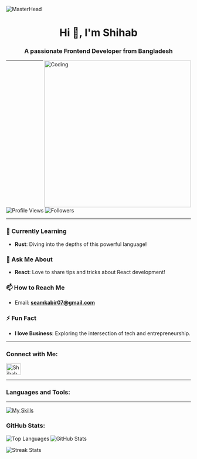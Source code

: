 ![MasterHead](https://tamerlan.dev/content/images/2021/12/block-chain-web3.gif)

<h1 align="center">Hi 👋, I'm Shihab</h1>
<h3 align="center">A passionate Frontend Developer from Bangladesh</h3>

<img align="right" alt="Coding" width="400" src="https://i.pinimg.com/originals/4e/cc/38/4ecc384e1a1e0c6f2f9a2e7f1b329f98.gif" />

---

<p align="left"> 
  <img src="https://komarev.com/ghpvc/?username=sks006&label=Profile%20Views&color=0e75b6&style=flat" alt="Profile Views" />              
       
  
  <img src="https://img.shields.io/github/followers/sks006?label=Followers&style=social" alt="Followers" />
</p>



---

### 🌱 Currently Learning
- **Rust**: Diving into the depths of this powerful language!

### 💬 Ask Me About
- **React**: Love to share tips and tricks about React development!

### 📫 How to Reach Me
- Email: **seamkabir07@gmail.com**

### ⚡ Fun Fact
- **I love Business**: Exploring the intersection of tech and entrepreneurship.

---

<h3 align="left">Connect with Me:</h3>
<p align="left">
  <a href="https://linkedin.com/in/shihab-kabir-codefinder/" target="blank">
    <img align="center" src="https://cdn.jsdelivr.net/npm/simple-icons@v3/icons/linkedin.svg" alt="Shihab Kabir" height="30" width="40" />
  </a>
</p>

---

<h3 align="left">Languages and Tools:</h3>

---
[![My Skills](https://skillicons.dev/icons?i=js,html,css,tailwind,react,rust,nodejs,express,mysql,vite,ai,postman,ubuntu&theme=light)](https://skillicons.dev)

<h3 align="left">GitHub Stats:</h3>
<p>
  <img align="left" src="https://github-readme-stats.vercel.app/api/top-langs?username=sks006&show_icons=true&locale=en&layout=compact&theme=radical" alt="Top Languages" />
</p>

<p>
  <img align="center" src="https://github-readme-stats.vercel.app/api?username=sks006&show_icons=true&locale=en&theme=radical" alt="GitHub Stats" />
</p>

<p>
  <img align="center" src="https://github-readme-streak-stats.herokuapp.com/?user=sks006&theme=radical" alt="Streak Stats" />
</p>

